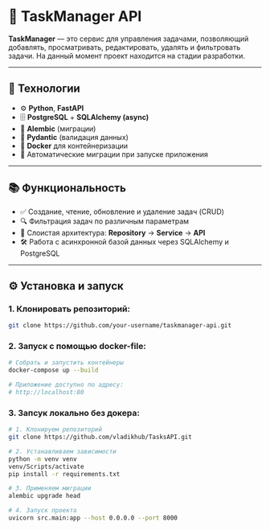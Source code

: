 # 📝 TaskManager API

**TaskManager** — это сервис для управления задачами, позволяющий добавлять, просматривать, редактировать, удалять и фильтровать задачи. На данный момент проект находится на стадии разработки.

---

## 🚀 Технологии

- ⚙️ **Python**, **FastAPI**
- 🗄 **PostgreSQL** + **SQLAlchemy (async)**
- 🧪 **Alembic** (миграции)
- 📐 **Pydantic** (валидация данных)
- 🐳 **Docker** для контейнеризации
- 🔄 Автоматические миграции при запуске приложения

---

## 📚 Функциональность

- ✅ Создание, чтение, обновление и удаление задач (CRUD)
- 🔍 Фильтрация задач по различным параметрам
- 🧱 Слоистая архитектура: **Repository** → **Service** → **API**
- 🛠 Работа с асинхронной базой данных через SQLAlchemy и PostgreSQL

---

## ⚙️ Установка и запуск

### 1. Клонировать репозиторий:

```bash
git clone https://github.com/your-username/taskmanager-api.git

```
### 2. Запуск с помощью docker-file:
```bash
# Собрать и запустить контейнеры
docker-compose up --build

# Приложение доступно по адресу:
# http://localhost:80
```
### 3. Запсук локально без докера:
```bash
# 1. Клонируем репозиторий
git clone https://github.com/vladikhub/TasksAPI.git

# 2. Устанавливаем зависимости
python -m venv venv
venv/Scripts/activate
pip install -r requirements.txt

# 3. Применяем миграции
alembic upgrade head

# 4. Запуск проекта
uvicorn src.main:app --host 0.0.0.0 --port 8000
```

